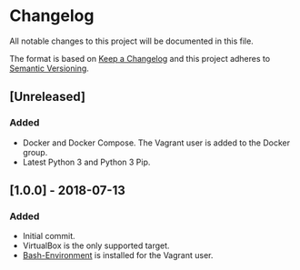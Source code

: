 # Changelog
All notable changes to this project will be documented in this file.

The format is based on [Keep a Changelog](https://keepachangelog.com/en/1.0.0/)
and this project adheres to [Semantic Versioning](https://semver.org/spec/v2.0.0.html).

## [Unreleased]

### Added

- Docker and Docker Compose. The Vagrant user is added to the Docker group.
- Latest Python 3 and Python 3 Pip.

## [1.0.0] - 2018-07-13

### Added

- Initial commit.
- VirtualBox is the only supported target.
- [Bash-Environment](https://github.com/neilluna/Bash-Environment) is installed for the Vagrant user.
